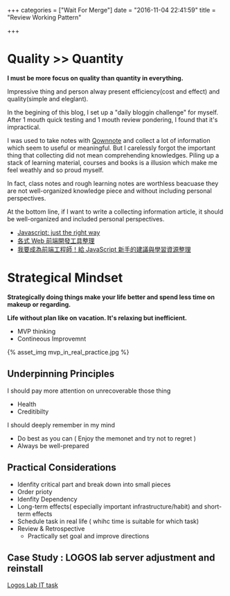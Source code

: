 +++
categories = ["Wait For Merge"]
date = "2016-11-04 22:41:59"
title = "Review Working Pattern"

+++

# Quality >> Quantity
__I must be more focus on quality than quantity in everything.__

Impressive thing and person alway present efficiency(cost and effect) and quality(simple and eleglant). 

In the begining of this blog, I set up a "daily bloggin challenge" for myself.
After 1 mouth quick testing and 1 mouth review pondering, I found that it's impractical.

I was used to take notes with [Qownnote](https://www.qownnotes.org/) and collect a lot of information which seem to useful or meaningful. But I carelessly forgot the important thing that collecting did not mean comprehending knowledges. Piling up a stack of learning material, courses and books is a illusion which make me feel weathly and so proud myself. 

In fact, class notes and rough learning notes are worthless beacuase they are not well-organized knowledge piece and without including personal perspectives.


At the bottom line, if I want to write a collecting information article, it should be well-organized and included personal perspectives.

- [Javascript: just the right way](http://jstherightway.org/)
- [各式 Web 前端開發工具整理](https://github.com/doggy8088/frontend-tools)
- [我要成為前端工程師！給 JavaScript 新手的建議與學習資源整理](http://blog.miniasp.com/post/2016/02/02/JavaScript-novice-advice-and-learning-resources.aspx)

# Strategical Mindset

__Strategically doing things make your life better and spend less time on makeup or regarding.__

__Life without plan like on vacation. It's relaxing but inefficient.__
 
 
- MVP thinking
- Contineous Improvemnt

 {% asset_img mvp_in_real_practice.jpg %}

## Underpinning Principles

I should pay more attention on unrecoverable  those thing 

- Health
- Creditibilty

I should deeply remember in my mind

- Do best as you can ( Enjoy the memonet and try not to regret )
- Always be well-prepared
 
## Practical Considerations

- Idenfity critical part and break down into small pieces
- Order prioty
- Idenfity Dependency
- Long-term effects( especially important infrastructure/habit) and short-term effects
- Schedule task in real life ( whihc time is suitable for which task)
- Review & Retrospective
  - Practically set goal and improve directions


## Case Study : LOGOS lab server adjustment and reinstall


[Logos Lab IT task](https://docs.google.com/document/d/1VMetuFJhuNUmLRxXSZNj-AoRTn9EAm2EFOACFka9_GE/edit#heading=h.hhqgw2vm39e4)






